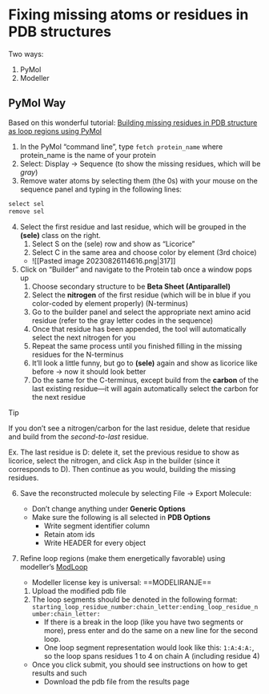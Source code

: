# Fixing missing atoms or residues in PDB structures
Two ways:
1. PyMol
2. Modeller
## PyMol Way
Based on this wonderful tutorial: [Building missing residues in PDB structure as loop regions using PyMol](https://www.youtube.com/watch?v=b_zyj7mm3pM&t=12s)

1. In the PyMol “command line”, type `fetch protein_name` where protein_name is the name of your protein
2. Select: Display → Sequence (to show the missing residues, which will be *gray*)
3. Remove water atoms by selecting them (the 0s) with your mouse on the sequence panel and typing in the following lines:

```python
select sel
remove sel
```

4. Select the first residue and last residue, which will be grouped in the **(sele)** class on the right.
	1. Select S on the (sele) row and show as “Licorice”
	2. Select C in the same area and choose color by element (3rd choice) 
	- ![[Pasted image 20230826114616.png|317]]
5. Click on “Builder” and navigate to the Protein tab once a window pops up
	1. Choose secondary structure to be **Beta Sheet (Antiparallel)**
	2. Select the **nitrogen** of the first residue (which will be in blue if you color-coded by element properly) (N-terminus)
	3. Go to the builder panel and select the appropriate next amino acid residue (refer to the gray letter codes in the sequence)
	4. Once that residue has been appended, the tool will automatically select the next nitrogen for you
	5. Repeat the same process until you finished filling in the missing residues for the N-terminus
	6. It’ll look a little funny, but go to **(sele)** again and show as licorice like before → now it should look better
	7. Do the same for the C-terminus, except build from the **carbon** of the last existing residue—it will again automatically select the carbon for the next residue

>[!tip]
> If you don’t see a nitrogen/carbon for the last residue, delete that residue and build from the *second-to-last* residue.
> 
> Ex. The last residue is D: delete it, set the previous residue to show as licorice, select the nitrogen, and click Asp in the builder (since it corresponds to D). Then continue as you would, building the missing residues.

6. Save the reconstructed molecule by selecting File → Export Molecule:
	- Don’t change anything under **Generic Options**
	- Make sure the following is all selected in **PDB Options**
		- Write segment identifier column
		- Retain atom ids
		- Write HEADER for every object

7. Refine loop regions (make them energetically favorable) using modeller’s [ModLoop](https://modbase.compbio.ucsf.edu/modloop/)
	- Modeller license key is universal: ==MODELIRANJE==
	1. Upload the modified pdb file
	2. The loop segments should be denoted in the following format: `starting_loop_residue_number:chain_letter:ending_loop_residue_number:chain_letter:`
		- If there is a break in the loop (like you have two segments or more), press enter and do the same on a new line for the second loop.
		- One loop segment representation would look like this: `1:A:4:A:`, so the loop spans residues 1 to 4 on chain A (including residue 4)
	- Once you click submit, you should see instructions on how to get results and such
		- Download the pdb file from the results page